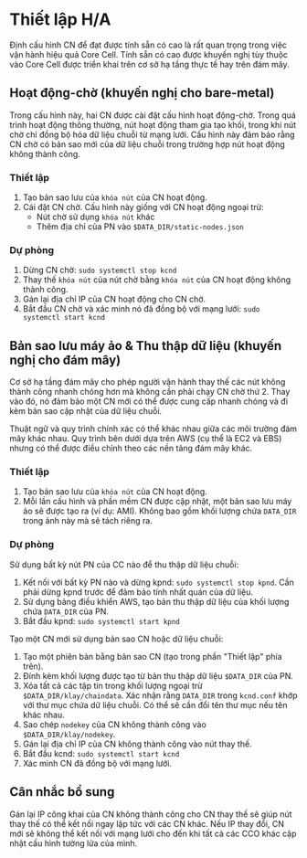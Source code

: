 # Thiết lập H/A <a id="h-a-setup"></a>

Định cấu hình CN để đạt được tính sẵn có cao là rất quan trọng trong việc vận hành hiệu quả Core Cell. Tính sẵn có cao được khuyến nghị tùy thuộc vào Core Cell được triển khai trên cơ sở hạ tầng thực tế hay trên đám mây.

## Hoạt động-chờ \(khuyến nghị cho bare-metal\) <a id="active-standby-recommended-for-bare-metal"></a>

Trong cấu hình này, hai CN được cài đặt cấu hình hoạt động-chờ. Trong quá trình hoạt động thông thường, nút hoạt động tham gia tạo khối, trong khi nút chờ chỉ đồng bộ hóa dữ liệu chuỗi từ mạng lưới. Cấu hình này đảm bảo rằng CN chờ có bản sao mới của dữ liệu chuỗi trong trường hợp nút hoạt động không thành công.

### Thiết lập <a id="setup"></a>

1. Tạo bản sao lưu của `khóa nút` của CN hoạt động.
2. Cái đặt CN chờ. Cấu hình này giống với CN hoạt động ngoại trừ:
   * Nút chờ sử dụng `khóa nút` khác
   * Thêm địa chỉ của PN vào `$DATA_DIR/static-nodes.json`

### Dự phòng <a id="failover"></a>

1. Dừng CN chờ: `sudo systemctl stop kcnd`
2. Thay thế `khóa nút` của nút chờ bằng `khóa nút` của CN hoạt động không thành công.
3. Gán lại địa chỉ IP của CN hoạt động cho CN chờ.
4. Bắt đầu CN chờ và xác minh nó đã đồng bộ với mạng lưới: `sudo systemctl start kcnd`

## Bản sao lưu máy ảo & Thu thập dữ liệu \(khuyến nghị cho đám mây\) <a id="machine-image-snapshot-recommended-for-cloud"></a>

Cơ sở hạ tầng đám mây cho phép người vận hành thay thế các nút không thành công nhanh chóng hơn mà không cần phải chạy CN chờ thứ 2. Thay vào đó, nó đảm bảo một CN mới có thể được cung cấp nhanh chóng và đi kèm bản sao cập nhật của dữ liệu chuỗi.

Thuật ngữ và quy trình chính xác có thể khác nhau giữa các môi trường đám mây khác nhau. Quy trình bên dưới dựa trên AWS \(cụ thể là EC2 và EBS\) nhưng có thể được điều chỉnh theo các nền tảng đám mây khác.

### Thiết lập <a id="setup"></a>

1. Tạo bản sao lưu của `khóa nút` của CN hoạt động.
2. Mỗi lần cấu hình và phần mềm CN được cập nhật, một bản sao lưu máy ảo sẽ được tạo ra \(ví dụ: AMI\). Không bao gồm khối lượng chứa `DATA_DIR` trong ảnh này mà sẽ tách riêng ra.

### Dự phòng <a id="failover"></a>

Sử dụng bất kỳ nút PN của CC nào để thu thập dữ liệu chuỗi:

1. Kết nối với bất kỳ PN nào và dừng kpnd: `sudo systemctl stop kpnd`. Cần phải dừng kpnd trước để đảm bảo tính nhất quán của dữ liệu.
2. Sử dụng bảng điều khiển AWS, tạo bản thu thập dữ liệu của khối lượng chứa `DATA_DIR` của PN.
3. Bắt đầu kpnd: `sudo systemctl start kpnd`

Tạo một CN mới sử dụng bản sao CN hoặc dữ liệu chuỗi:

1. Tạo một phiên bản bằng bản sao CN \(tạo trong phần "Thiết lập" phía trên\).
2. Đính kèm khối lượng được tạo từ bản thu thập dữ liệu `$DATA_DIR` của PN.
3. Xóa tất cả các tập tin trong khối lượng ngoại trừ `$DATA_DIR/klay/chaindata`. Xác nhận rằng `DATA_DIR` trong `kcnd.conf` khớp với thư mục chứa dữ liệu chuỗi. Có thể sẽ cần đổi tên thư mục nếu tên khác nhau.
4. Sao chép `nodekey` của CN không thành công vào `$DATA_DIR/klay/nodekey`.
5. Gán lại địa chỉ IP của CN không thành công vào nút thay thế.
6. Bắt đầu kcnd: `sudo systemctl start kcnd`
7. Xác minh CN đã đồng bộ với mạng lưới.

## Cân nhắc bổ sung <a id="additional-considerations"></a>

Gán lại IP công khai của CN không thành công cho CN thay thế sẽ giúp nút thay thế có thể kết nối ngay lập tức với các CN khác. Nếu IP thay đổi, CN mới sẽ không thể kết nối với mạng lưới cho đến khi tất cả các CCO khác cập nhật cấu hình tường lửa của mình.

